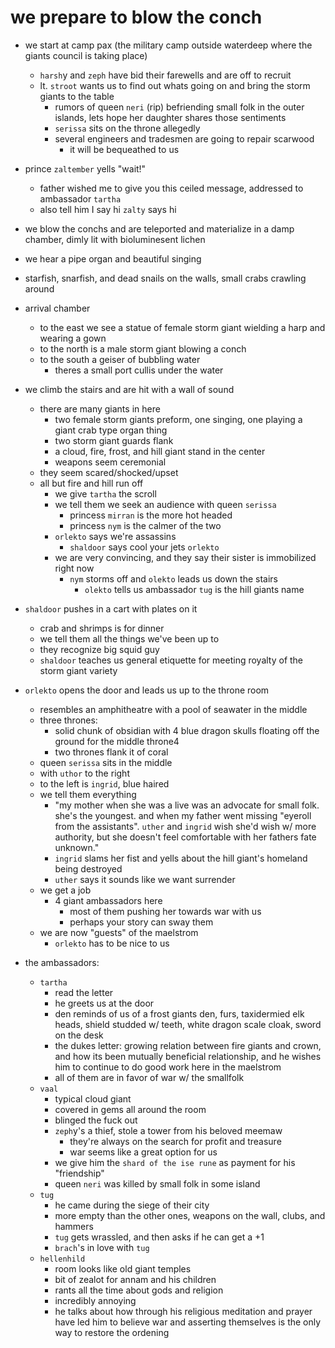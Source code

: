# we prepare to blow the conch
- we start at camp pax (the military camp outside waterdeep where the giants council is taking place)
    - `harsh`y and `zeph` have bid their farewells and are off to recruit
    - lt. `stroot` wants us to find out whats going on and bring the storm giants to the table
        - rumors of queen `neri` (rip) befriending small folk in the outer islands, lets hope her daughter shares those sentiments
        - `serissa` sits on the throne allegedly
        - several engineers and tradesmen are going to repair scarwood
            - it will be bequeathed to us

- prince `zaltember` yells "wait!"
    - father wished me to give you this ceiled message, addressed to ambassador `tartha`
    - also tell him I say hi `zalty` says hi

- we blow the conchs and are teleported and materialize in a damp chamber, dimly lit with bioluminesent lichen
- we hear a pipe organ and beautiful singing
- starfish, snarfish, and dead snails on the walls, small crabs crawling around

- arrival chamber
    - to the east we see a statue of female storm giant wielding a harp and wearing a gown
    - to the north is a male storm giant blowing a conch
    - to the south a geiser of bubbling water
        - theres a small port cullis under the water

- we climb the stairs and are hit with a wall of sound
    - there are many giants in here
        - two female storm giants preform, one singing, one playing a giant crab type organ thing
        - two storm giant guards flank
        - a cloud, fire, frost, and hill giant stand in the center
        - weapons seem ceremonial
    - they seem scared/shocked/upset
    - all but fire and hill run off
        - we give `tartha` the scroll
        - we tell them we seek an audience with queen `serissa`
            - princess `mirran` is the more hot headed
            - princess `nym` is the calmer of the two
        - `orlekto` says we're assassins
            - `shaldoor` says cool your jets `orlekto`
        - we are very convincing, and they say their sister is immobilized right now
            - `nym` storms off and `olekto` leads us down the stairs
                - `olekto` tells us ambassador `tug` is the hill giants name

- `shaldoor` pushes in a cart with plates on it
    - crab and shrimps is for dinner
    - we tell them all the things we've been up to
    - they recognize big squid guy
    - `shaldoor` teaches us general etiquette for meeting royalty of the storm giant variety

- `orlekto` opens the door and leads us up to the throne room
    - resembles an amphitheatre with a pool of seawater in the middle
    - three thrones:
        - solid chunk of obsidian with 4 blue dragon skulls floating off the ground for the middle throne4
        - two thrones flank it of coral
    - queen `serissa` sits in the middle
    - with `uthor` to the right
    - to the left is `ingrid`, blue haired
    - we tell them everything
        - "my mother when she was a live was an advocate for small folk. she's the youngest. and when my father went missing "eyeroll from the assistants". `uther` and `ingrid` wish she'd wish w/ more authority, but she doesn't feel comfortable with her fathers fate unknown."
        - `ingrid` slams her fist and yells about the hill giant's homeland being destroyed
        - `uther` says it sounds like we want surrender
    - we get a job
        - 4 giant ambassadors here
            - most of them pushing her towards war with us
            - perhaps your story can sway them
    - we are now "guests" of the maelstrom
        - `orlekto` has to be nice to us

- the ambassadors:
    - `tartha`
        - read the letter
        - he greets us at the door
        - den reminds of us of a frost giants den, furs, taxidermied elk heads, shield studded w/ teeth, white dragon scale cloak, sword on the desk
        - the dukes letter: growing relation between fire giants and crown, and how its been mutually beneficial relationship, and he wishes him to continue to do good work here in the maelstrom
        - all of them are in favor of war w/ the smallfolk
    - `vaal`
        - typical cloud giant
        - covered in gems all around the room
        - blinged the fuck out
        - `zeph`y's a thief, stole a tower from his beloved meemaw
            - they're always on the search for profit and treasure
            - war seems like a great option for us
        - we give him the `shard of the ise rune` as payment for his "friendship"
        - queen `neri` was killed by small folk in some island
    - `tug`
        - he came during the siege of their city
        - more empty than the other ones, weapons on the wall, clubs, and hammers
        - `tug` gets wrassled, and then asks if he can get a +1
        - `brach`'s in love with `tug`
    - `hellenhild`
        - room looks like old giant temples
        - bit of zealot for annam and his children
        - rants all the time about gods and religion
        - incredibly annoying
        - he talks about how through his religious meditation and prayer have led him to believe war and asserting themselves is the only way to restore the ordening
